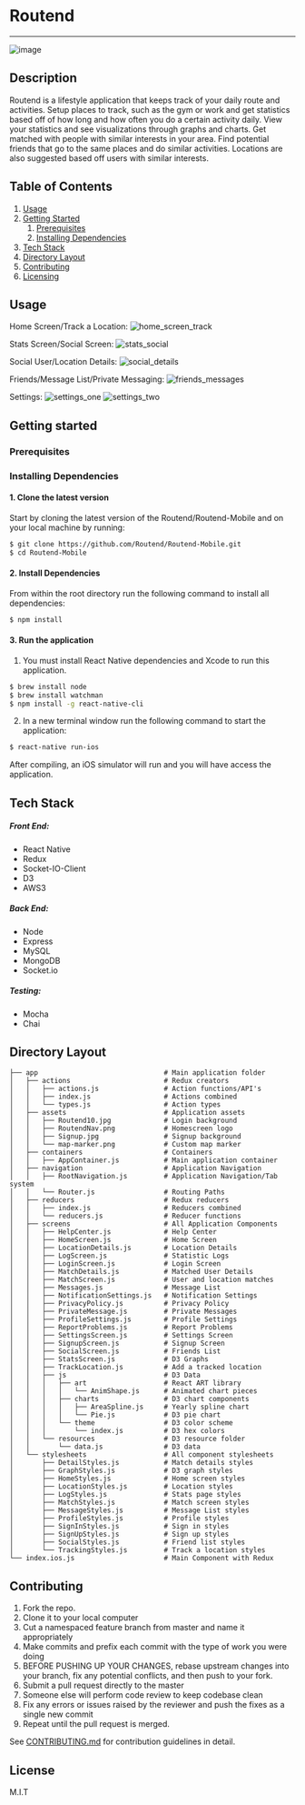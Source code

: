 # Routend
---
![image](https://s3-us-west-1.amazonaws.com/routend/Screenshots/Login.png)

## Description
Routend is a lifestyle application that keeps track of your daily route and activities. Setup places to track, such as the gym or work and get statistics based off of how long and how often you do a certain activity daily. View your statistics and see visualizations through graphs and charts. Get matched with people with similar interests in your area. Find potential friends that go to the same places and do similar activities. Locations are also suggested based off users with similar interests.

## Table of Contents

1. [Usage](#usage)
1. [Getting Started](#getting-started)
    1. [Prerequisites](#prerequisites)
    2. [Installing Dependencies](#installing-dependencies)
1. [Tech Stack](#tech-stack)
1. [Directory Layout](#directory-layout)
1. [Contributing](#contributing)
1. [Licensing](#license)

## Usage

Home Screen/Track a Location:
![home_screen_track](https://s3-us-west-1.amazonaws.com/routend/GitHub/HomeTotal.jpg)

Stats Screen/Social Screen:
![stats_social](https://s3-us-west-1.amazonaws.com/routend/GitHub/StatswithMatch.jpg)

Social User/Location Details:
![social_details](https://s3-us-west-1.amazonaws.com/routend/GitHub/MatchDetails.jpg)

Friends/Message List/Private Messaging:
![friends_messages](https://s3-us-west-1.amazonaws.com/routend/GitHub/MessageTotal.jpg)

Settings:
![settings_one](https://s3-us-west-1.amazonaws.com/routend/GitHub/Settings1.jpg)
![settings_two](https://s3-us-west-1.amazonaws.com/routend/GitHub/Settings2.jpg)

## Getting started

### Prerequisites

### Installing Dependencies

#### 1. Clone the latest version

  Start by cloning the latest version of the Routend/Routend-Mobile and on your local machine by running:

  ```sh
  $ git clone https://github.com/Routend/Routend-Mobile.git
  $ cd Routend-Mobile
  ```

#### 2. Install Dependencies
  From within the root directory run the following command to install all dependencies:

  ```sh
  $ npm install
  ```

#### 3. Run the application

  1. You must install React Native dependencies and Xcode to run this application.

  ```sh
  $ brew install node
  $ brew install watchman
  $ npm install -g react-native-cli
  ```

  2. In a new terminal window run the following command to start the application:

  ```sh
  $ react-native run-ios
  ```

  After compiling, an iOS simulator will run and you will have access the application.

## Tech Stack

##### Front End:
- React Native
- Redux
- Socket-IO-Client
- D3
- AWS3

##### Back End:
- Node
- Express
- MySQL
- MongoDB
- Socket.io

##### Testing:
- Mocha
- Chai

## Directory Layout
```
├── app                               # Main application folder
│   ├── actions                       # Redux creators
│   │   ├── actions.js                # Action functions/API's
│   │   ├── index.js                  # Actions combined
│   │   └── types.js                  # Action types
│   ├── assets                        # Application assets
│   │   ├── Routend10.jpg             # Login background
│   │   ├── RoutendNav.png            # Homescreen logo
│   │   ├── Signup.jpg                # Signup background
│   │   └── map-marker.png            # Custom map marker
│   ├── containers                    # Containers
│   │   ├── AppContainer.js           # Main application container
│   ├── navigation                    # Application Navigation
│   │   ├── RootNavigation.js         # Application Navigation/Tab system
│   │   └── Router.js                 # Routing Paths
│   ├── reducers                      # Redux reducers
│   │   ├── index.js                  # Reducers combined
│   │   └── reducers.js               # Reducer functions
│   ├── screens                       # All Application Components
│   │   ├── HelpCenter.js             # Help Center
│   │   ├── HomeScreen.js             # Home Screen
│   │   ├── LocationDetails.js        # Location Details
│   │   ├── LogScreen.js              # Statistic Logs
│   │   ├── LoginScreen.js            # Login Screen
│   │   ├── MatchDetails.js           # Matched User Details
│   │   ├── MatchScreen.js            # User and location matches
│   │   ├── Messages.js               # Message List
│   │   ├── NotificationSettings.js   # Notification Settings
│   │   ├── PrivacyPolicy.js          # Privacy Policy
│   │   ├── PrivateMessage.js         # Private Messages
│   │   ├── ProfileSettings.js        # Profile Settings
│   │   ├── ReportProblems.js         # Report Problems
│   │   ├── SettingsScreen.js         # Settings Screen
│   │   ├── SignupScreen.js           # Signup Screen
│   │   ├── SocialScreen.js           # Friends List
│   │   ├── StatsScreen.js            # D3 Graphs
│   │   ├── TrackLocation.js          # Add a tracked location
│   │   ├── js                        # D3 Data
│   │   │   ├── art                   # React ART library
│   │   │   │   └── AnimShape.js      # Animated chart pieces
│   │   │   ├── charts                # D3 chart components
│   │   │   │   ├── AreaSpline.js     # Yearly spline chart
│   │   │   │   └── Pie.js            # D3 pie chart
│   │   │   └── theme                 # D3 color scheme
│   │   │       └── index.js          # D3 hex colors
│   │   └── resources                 # D3 resource folder
│   │       └── data.js               # D3 data
│   └── stylesheets                   # All component stylesheets
│       ├── DetailStyles.js           # Match details styles
│       ├── GraphStyles.js            # D3 graph styles
│       ├── HomeStyles.js             # Home screen styles
│       ├── LocationStyles.js         # Location styles
│       ├── LogStyles.js              # Stats page styles
│       ├── MatchStyles.js            # Match screen styles
│       ├── MessageStyles.js          # Message List styles
│       ├── ProfileStyles.js          # Profile styles
│       ├── SignInStyles.js           # Sign in styles
│       ├── SignUpStyles.js           # Sign up styles
│       ├── SocialStyles.js           # Friend list styles
│       └── TrackingStyles.js         # Track a location styles
└── index.ios.js                      # Main Component with Redux
```

## Contributing

  1. Fork the repo.
  2. Clone it to your local computer
  3. Cut a namespaced feature branch from master and name it appropriately
  4. Make commits and prefix each commit with the type of work you were doing
  5. BEFORE PUSHING UP YOUR CHANGES, rebase upstream changes into your branch, fix any potential conflicts, and then push to your fork.
  6. Submit a pull request directly to the master
  7. Someone else will perform code review to keep codebase clean
  8. Fix any errors or issues raised by the reviewer and push the fixes as a single new commit
  9. Repeat until the pull request is merged.

See [CONTRIBUTING.md](CONTRIBUTING.md) for contribution guidelines in detail.

## License

M.I.T